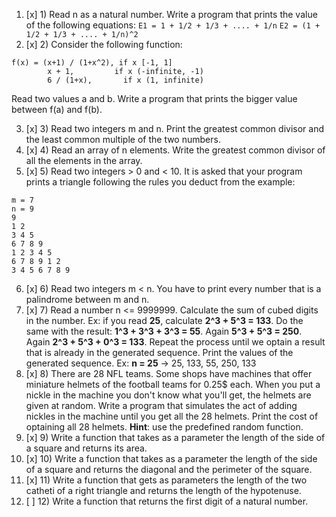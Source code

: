 1. [x] 1) Read n as a natural number. Write a program that prints the value of the following equations:
```E1 = 1 + 1/2 + 1/3 + .... + 1/n```
```E2 = (1 + 1/2 + 1/3 + .... + 1/n)^2```
2. [x] 2) Consider the following function:
```
f(x) = (x+1) / (1+x^2), if x [-1, 1]  
        x + 1,         if x (-infinite, -1)  
        6 / (1+x),       if x (1, infinite)  
```     
Read two values a and b. Write a program that prints the bigger value between f(a) and f(b).   

3. [x] 3) Read two integers m and n. Print the greatest common divisor and the least common multiple of the two numbers.
4. [x] 4) Read an array of n elements. Write the greatest common divisor of all the elements in the array.
5. [x] 5) Read two integers > 0 and < 10. It is asked that your program prints a triangle following the rules you deduct from the example:
```
m = 7 
n = 9  
9  
1 2    
3 4 5  
6 7 8 9  
1 2 3 4 5  
6 7 8 9 1 2
3 4 5 6 7 8 9
```

6. [x] 6) Read two integers m < n. You have to print every number that is a palindrome between m and n.
7. [x] 7) Read a number n <= 9999999. Calculate the sum of cubed digits in the number. Ex: if you read **25**, calculate **2^3 + 5^3 = 133**. Do the same with the result: **1^3 + 3^3 + 3^3 = 55**. Again **5^3 + 5^3 = 250**. Again **2^3 + 5^3 + 0^3 = 133**. Repeat the process until we optain a result that is already in the generated sequence. Print the values of the generated sequence. Ex: **n = 25** -> 25, 133, 55, 250, 133
8. [x] 8) There are 28 NFL teams. Some shops have machines that offer miniature helmets of the football teams for 0.25$ each. When you put a nickle in the machine you don't know what you'll get, the helmets are given at random. Write a program that simulates the act of adding nickles in the machine until you get all the 28 helmets. Print the cost of optaining all 28 helmets. **Hint**: use the predefined random function.
9. [x] 9) Write a function that takes as a parameter the length of the side of a square and returns its area.
10. [x] 10) Write a function that takes as a parameter the length of the side of a square and returns the diagonal and the perimeter of the square.
11. [x] 11) Write a function that gets as parameters the length of the two catheti of a right triangle and returns the length of the hypotenuse.
12. [ ] 12) Write a function that returns the first digit of a natural number.